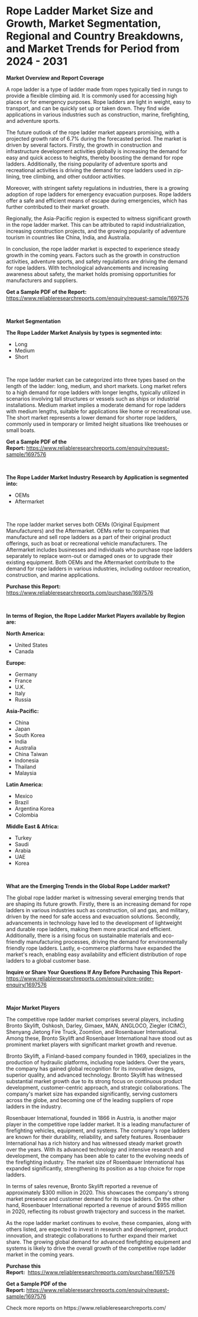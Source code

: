 <p><h1>Rope Ladder Market Size and Growth, Market Segmentation, Regional and Country Breakdowns, and Market Trends for Period from 2024 -  2031</h1></p><p><strong>Market Overview and Report Coverage</strong></p>
<p><p>A rope ladder is a type of ladder made from ropes typically tied in rungs to provide a flexible climbing aid. It is commonly used for accessing high places or for emergency purposes. Rope ladders are light in weight, easy to transport, and can be quickly set up or taken down. They find wide applications in various industries such as construction, marine, firefighting, and adventure sports.</p><p>The future outlook of the rope ladder market appears promising, with a projected growth rate of 6.7% during the forecasted period. The market is driven by several factors. Firstly, the growth in construction and infrastructure development activities globally is increasing the demand for easy and quick access to heights, thereby boosting the demand for rope ladders. Additionally, the rising popularity of adventure sports and recreational activities is driving the demand for rope ladders used in zip-lining, tree climbing, and other outdoor activities.</p><p>Moreover, with stringent safety regulations in industries, there is a growing adoption of rope ladders for emergency evacuation purposes. Rope ladders offer a safe and efficient means of escape during emergencies, which has further contributed to their market growth.</p><p>Regionally, the Asia-Pacific region is expected to witness significant growth in the rope ladder market. This can be attributed to rapid industrialization, increasing construction projects, and the growing popularity of adventure tourism in countries like China, India, and Australia.</p><p>In conclusion, the rope ladder market is expected to experience steady growth in the coming years. Factors such as the growth in construction activities, adventure sports, and safety regulations are driving the demand for rope ladders. With technological advancements and increasing awareness about safety, the market holds promising opportunities for manufacturers and suppliers.</p></p>
<p><strong>Get a Sample PDF of the Report:</strong> <a href="https://www.reliableresearchreports.com/enquiry/request-sample/1697576">https://www.reliableresearchreports.com/enquiry/request-sample/1697576</a></p>
<p>&nbsp;</p>
<p><strong>Market Segmentation</strong></p>
<p><strong>The Rope Ladder Market Analysis by types is segmented into:</strong></p>
<p><ul><li>Long</li><li>Medium</li><li>Short</li></ul></p>
<p>&nbsp;</p>
<p><p>The rope ladder market can be categorized into three types based on the length of the ladder: long, medium, and short markets. Long market refers to a high demand for rope ladders with longer lengths, typically utilized in scenarios involving tall structures or vessels such as ships or industrial installations. Medium market implies a moderate demand for rope ladders with medium lengths, suitable for applications like home or recreational use. The short market represents a lower demand for shorter rope ladders, commonly used in temporary or limited height situations like treehouses or small boats.</p></p>
<p><strong>Get a Sample PDF of the Report:</strong>&nbsp;<a href="https://www.reliableresearchreports.com/enquiry/request-sample/1697576">https://www.reliableresearchreports.com/enquiry/request-sample/1697576</a></p>
<p>&nbsp;</p>
<p><strong>The Rope Ladder Market Industry Research by Application is segmented into:</strong></p>
<p><ul><li>OEMs</li><li>Aftermarket</li></ul></p>
<p>&nbsp;</p>
<p><p>The rope ladder market serves both OEMs (Original Equipment Manufacturers) and the Aftermarket. OEMs refer to companies that manufacture and sell rope ladders as a part of their original product offerings, such as boat or recreational vehicle manufacturers. The Aftermarket includes businesses and individuals who purchase rope ladders separately to replace worn-out or damaged ones or to upgrade their existing equipment. Both OEMs and the Aftermarket contribute to the demand for rope ladders in various industries, including outdoor recreation, construction, and marine applications.</p></p>
<p><strong>Purchase this Report:</strong>&nbsp; <a href="https://www.reliableresearchreports.com/purchase/1697576">https://www.reliableresearchreports.com/purchase/1697576</a></p>
<p>&nbsp;</p>
<p><strong>In terms of Region, the Rope Ladder Market Players available by Region are:</strong></p>
<p>
    <p> <strong> North America: </strong>
        <ul>
            <li>United States</li>
            <li>Canada</li>
        </ul>
        </p> 
    <p> <strong> Europe: </strong>
        <ul>
            <li>Germany</li>
            <li>France</li>
            <li>U.K.</li>
            <li>Italy</li>
            <li>Russia</li>
        </ul>
        </p> 
    <p> <strong> Asia-Pacific: </strong>
        <ul>
            <li>China</li>
            <li>Japan</li>
            <li>South Korea</li>
            <li>India</li>
            <li>Australia</li>
            <li>China Taiwan</li>
            <li>Indonesia</li>
            <li>Thailand</li>
            <li>Malaysia</li>
        </ul>
        </p> 
    <p> <strong> Latin America: </strong>
        <ul>
            <li>Mexico</li>
            <li>Brazil</li>
            <li>Argentina Korea</li>
            <li>Colombia</li>
        </ul>
        </p> 
    <p> <strong> Middle East & Africa: </strong>
        <ul>
            <li>Turkey</li>
            <li>Saudi</li>
            <li>Arabia</li>
            <li>UAE</li>
            <li>Korea</li>
        </ul>
    </p>
    </p>
<p>&nbsp;</p>
<p><strong>What are the Emerging Trends in the Global Rope Ladder market?</strong></p>
<p><p>The global rope ladder market is witnessing several emerging trends that are shaping its future growth. Firstly, there is an increasing demand for rope ladders in various industries such as construction, oil and gas, and military, driven by the need for safe access and evacuation solutions. Secondly, advancements in technology have led to the development of lightweight and durable rope ladders, making them more practical and efficient. Additionally, there is a rising focus on sustainable materials and eco-friendly manufacturing processes, driving the demand for environmentally friendly rope ladders. Lastly, e-commerce platforms have expanded the market's reach, enabling easy availability and efficient distribution of rope ladders to a global customer base.</p></p>
<p><strong>Inquire or Share Your Questions If Any Before Purchasing This Report</strong>- <a href="https://www.reliableresearchreports.com/enquiry/pre-order-enquiry/1697576">https://www.reliableresearchreports.com/enquiry/pre-order-enquiry/1697576</a></p>
<p>&nbsp;</p>
<p><strong>Major Market Players</strong></p>
<p><p>The competitive rope ladder market comprises several players, including Bronto Skylift, Oshkosh, Darley, Gimaex, MAN, ANGLOCO, Ziegler (CIMC), Shenyang Jietong Fire Truck, Zoomlion, and Rosenbauer International. Among these, Bronto Skylift and Rosenbauer International have stood out as prominent market players with significant market growth and revenue.</p><p>Bronto Skylift, a Finland-based company founded in 1969, specializes in the production of hydraulic platforms, including rope ladders. Over the years, the company has gained global recognition for its innovative designs, superior quality, and advanced technology. Bronto Skylift has witnessed substantial market growth due to its strong focus on continuous product development, customer-centric approach, and strategic collaborations. The company's market size has expanded significantly, serving customers across the globe, and becoming one of the leading suppliers of rope ladders in the industry.</p><p>Rosenbauer International, founded in 1866 in Austria, is another major player in the competitive rope ladder market. It is a leading manufacturer of firefighting vehicles, equipment, and systems. The company's rope ladders are known for their durability, reliability, and safety features. Rosenbauer International has a rich history and has witnessed steady market growth over the years. With its advanced technology and intensive research and development, the company has been able to cater to the evolving needs of the firefighting industry. The market size of Rosenbauer International has expanded significantly, strengthening its position as a top choice for rope ladders.</p><p>In terms of sales revenue, Bronto Skylift reported a revenue of approximately $300 million in 2020. This showcases the company's strong market presence and customer demand for its rope ladders. On the other hand, Rosenbauer International reported a revenue of around $955 million in 2020, reflecting its robust growth trajectory and success in the market.</p><p>As the rope ladder market continues to evolve, these companies, along with others listed, are expected to invest in research and development, product innovation, and strategic collaborations to further expand their market share. The growing global demand for advanced firefighting equipment and systems is likely to drive the overall growth of the competitive rope ladder market in the coming years.</p></p>
<p><strong>Purchase this Report:</strong>&nbsp;&nbsp;<a href="https://www.reliableresearchreports.com/purchase/1697576">https://www.reliableresearchreports.com/purchase/1697576</a></p>
<p></p>
<p><strong>Get a Sample PDF of the Report:</strong>&nbsp;<a href="https://www.reliableresearchreports.com/enquiry/request-sample/1697576">https://www.reliableresearchreports.com/enquiry/request-sample/1697576</a></p>
<p>Check more reports on https://www.reliableresearchreports.com/</p>